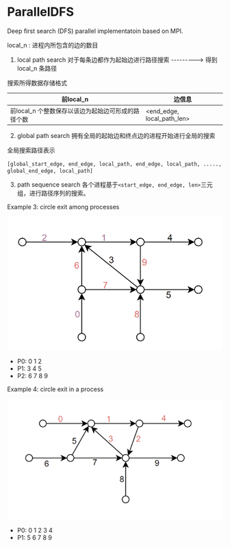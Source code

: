 # ParallelDFS
Deep first search (DFS) parallel implementatoin based on MPI.

local_n :   进程内所包含的边的数目

1. local path search
对于每条边都作为起始边进行路径搜索     --------->   得到local_n 条路径

搜索所得数据存储格式


|前local_n| 边信息|
|----|----|
|前local_n 个整数保存以该边为起始边可形成的路径个数|	<end_edge, local_path_len>|

2. global path search
拥有全局的起始边和终点边的进程开始进行全局的搜索

全局搜索路径表示
```
[global_start_edge, end_edge, local_path, end_edge, local_path, .....,  global_end_edge, local_path]
```

3. path sequence search
各个进程基于`<start_edge, end_edge, len>`三元组，进行路径序列的搜索。

Example 3: circle exit among processes

![example3](./imgs/example3.png)

+ P0: 0 1 2
+ P1: 3 4 5
+ P2: 6 7 8 9


Example 4: circle exit in a process

![example4](./imgs/example4.png)

+ P0: 0 1 2 3 4
+ P1: 5 6 7 8 9
